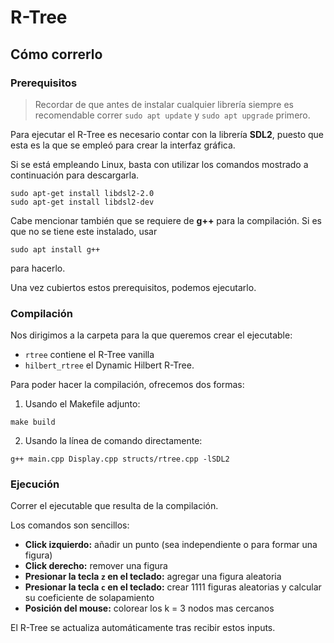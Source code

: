 # R-Tree

## Cómo correrlo

### Prerequisitos

> Recordar de que antes de instalar cualquier librería siempre es recomendable correr `sudo apt update` y `sudo apt upgrade` primero.

Para ejecutar el R-Tree es necesario contar con la librería **SDL2**, puesto que esta es la que se empleó para crear la interfaz gráfica.

Si se está empleando Linux, basta con utilizar los comandos mostrado a continuación para descargarla.
```
sudo apt-get install libdsl2-2.0
sudo apt-get install libdsl2-dev
```

Cabe mencionar también que se requiere de **g++** para la compilación. Si es que no se tiene este instalado, usar
```
sudo apt install g++
```
para hacerlo.

Una vez cubiertos estos prerequisitos, podemos ejecutarlo.

### Compilación

Nos dirigimos a la carpeta para la que queremos crear el ejecutable:
- `rtree` contiene el R-Tree vanilla
- `hilbert_rtree` el Dynamic Hilbert R-Tree.

Para poder hacer la compilación, ofrecemos dos formas:

1. Usando el Makefile adjunto:
```
make build
```

2. Usando la línea de comando directamente:
```
g++ main.cpp Display.cpp structs/rtree.cpp -lSDL2
```

### Ejecución

Correr el ejecutable que resulta de la compilación.

Los comandos son sencillos:
- **Click izquierdo:** añadir un punto (sea independiente o para formar una figura)
- **Click derecho:** remover una figura
- **Presionar la tecla `z` en el teclado:** agregar una figura aleatoria
- **Presionar la tecla `c` en el teclado:** crear 1111 figuras aleatorias y calcular su coeficiente de solapamiento
- **Posición del mouse:** colorear los k = 3 nodos mas cercanos

El R-Tree se actualiza automáticamente tras recibir estos inputs.
